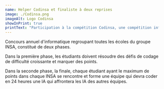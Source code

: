 ```yaml
---
name: Helper Codinsa et finaliste à deux reprises
image: ./Codinsa.png
imageAlt: Logo Codinsa
showInPrint: true
printText: "Participation à la compétition Codinsa, une compétition informatique inter-écoles INSA. Impliqué dans les défis de codage et finaliste à deux reprises lors de la phase finale où les équipes créent des IA."
---
```


Concours annuel d'informatique regroupant toutes les écoles du groupe INSA,
constitué de deux phases.

Dans la première phase, les étudiants doivent résoudre des défis de codage de difficulté croissante et
marquer des points.

Dans la seconde phase, la finale, chaque étudiant ayant le maximum de points dans chaque
INSA se rencontre et forme une équipe qui devra coder en 24 heures une IA qui affrontera
les IA des autres équipes.